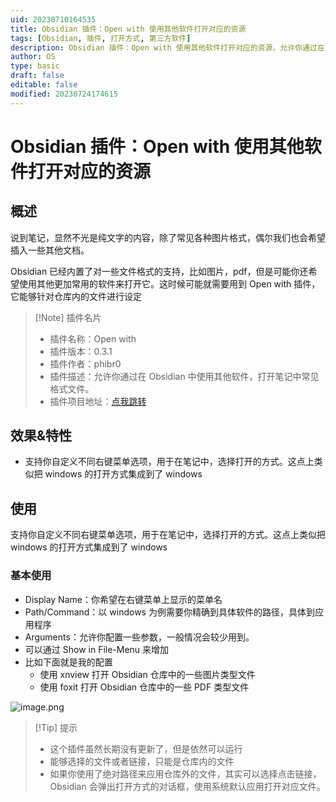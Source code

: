 ```yaml
---
uid: 20230710164535
title: Obsidian 插件：Open with 使用其他软件打开对应的资源
tags: [Obsidian, 插件, 打开方式, 第三方软件]
description: Obsidian 插件：Open with 使用其他软件打开对应的资源，允许你通过在 Obsidian 中使用其他软件，打开笔记中常见格式文件。
author: OS
type: basic
draft: false
editable: false
modified: 20230724174615
---
```


# Obsidian 插件：Open with 使用其他软件打开对应的资源

## 概述

说到笔记，显然不光是纯文字的内容，除了常见各种图片格式，偶尔我们也会希望插入一些其他文档。

Obsidian 已经内置了对一些文件格式的支持，比如图片，pdf，但是可能你还希望使用其他更加常用的软件来打开它。这时候可能就需要用到 Open with 插件，它能够针对仓库内的文件进行设定

> [!Note] 插件名片
> - 插件名称：Open with
> - 插件版本：0.3.1
> - 插件作者：phibr0
> - 插件描述：允许你通过在 Obsidian 中使用其他软件，打开笔记中常见格式文件。
> - 插件项目地址：[点我跳转](https://github.com/phibr0/obsidian-open-with)

## 效果&特性

- 支持你自定义不同右键菜单选项，用于在笔记中，选择打开的方式。这点上类似把 windows 的打开方式集成到了 windows

## 使用

支持你自定义不同右键菜单选项，用于在笔记中，选择打开的方式。这点上类似把 windows 的打开方式集成到了 windows

### 基本使用

- Display Name：你希望在右键菜单上显示的菜单名
- Path/Command：以 windows 为例需要你精确到具体软件的路径，具体到应用程序
- Arguments：允许你配置一些参数，一般情况会较少用到。
- 可以通过 Show in File-Menu 来增加
- 比如下面就是我的配置
	- 使用 xnview 打开 Obsidian 仓库中的一些图片类型文件
	- 使用 foxit 打开 Obsidian 仓库中的一些 PDF 类型文件

![image.png](https://cdn.pkmer.cn/images/20230710230224.png!pkmer)

> [!Tip] 提示
> - 这个插件虽然长期没有更新了，但是依然可以运行
> - 能够选择的文件或者链接，只能是仓库内的文件
> - 如果你使用了绝对路径来应用仓库外的文件，其实可以选择点击链接，Obsidian 会弹出打开方式的对话框，使用系统默认应用打开对应文件。